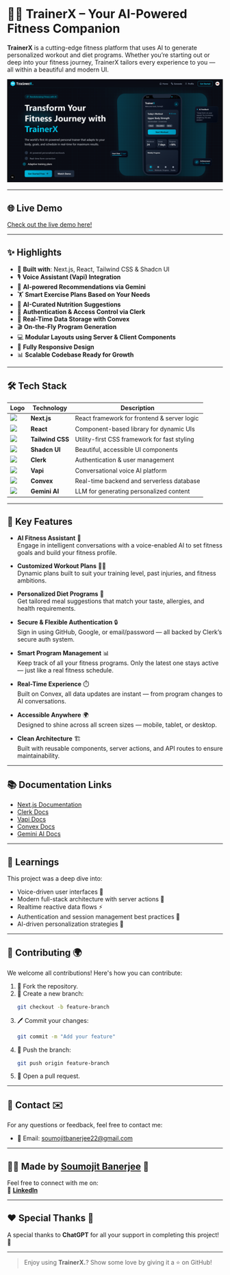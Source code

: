 # 🏋️‍♂️ **TrainerX** – Your AI-Powered Fitness Companion

**TrainerX** is a cutting-edge fitness platform that uses AI to generate personalized workout and diet programs. Whether you’re starting out or deep into your fitness journey, TrainerX tailors every experience to you — all within a beautiful and modern UI.

![TrainerX Banner](./public/banner.png)

---

## 🌐 **Live Demo**  
[Check out the live demo here!](https://your-demo-link.com)

---

## ✨ Highlights

- 🚀 **Built with**: Next.js, React, Tailwind CSS & Shadcn UI  
- 🎙️ **Voice Assistant (Vapi) Integration**  
- 🧠 **AI-powered Recommendations via Gemini**  
- 🏋️ **Smart Exercise Plans Based on Your Needs**  
- 🥗 **AI-Curated Nutrition Suggestions**  
- 🔐 **Authentication & Access Control via Clerk**  
- 💾 **Real-Time Data Storage with Convex**  
- 🎬 **On-the-Fly Program Generation**  
- 💻 **Modular Layouts using Server & Client Components**  
- 📱 **Fully Responsive Design**  
- 📊 **Scalable Codebase Ready for Growth**

---

## 🛠️ Tech Stack

| Logo | Technology     | Description                                                |
|------|----------------|------------------------------------------------------------|
| <img src="https://github.com/Scar1109/skill-icons/blob/main/icons/NextJS-Dark.svg" height="24"/> | **Next.js**        | React framework for frontend & server logic     |
| <img src="https://github.com/Scar1109/skill-icons/blob/main/icons/React-Dark.svg" height="24"/> | **React**          | Component-based library for dynamic UIs         |
| <img src="https://github.com/Scar1109/skill-icons/blob/main/icons/TailwindCSS-Dark.svg" height="24"/> | **Tailwind CSS**   | Utility-first CSS framework for fast styling     |
| <img src="https://avatars.githubusercontent.com/u/139895814?v=4" height="24"/> | **Shadcn UI**      | Beautiful, accessible UI components              |
| <img src="https://www.getmailbird.com/assets/imgs/logos/clearbit/clerk.com.png" height="24"/> | **Clerk**          | Authentication & user management                 |
| <img src="https://storage.googleapis.com/aiagents_1/agent-logos/1722190046010-bd1a05f5a5309646.png" height="24"/> | **Vapi**           | Conversational voice AI platform                 |
| <img src="https://media2.dev.to/dynamic/image/width=320,height=320,fit=cover,gravity=auto,format=auto/https%3A%2F%2Fdev-to-uploads.s3.amazonaws.com%2Fuploads%2Forganization%2Fprofile_image%2F8065%2Fd559bbad-1732-4020-82c4-ad689dbdbc5d.png" height="24"/> | **Convex**         | Real-time backend and serverless database        |
| <img src="https://encrypted-tbn0.gstatic.com/images?q=tbn:ANd9GcTuy9ucswKvd8dPqg9CvrmJiEH5ngED9xLgrQ&s" height="24"/> | **Gemini AI**      | LLM for generating personalized content          |

---

## 🌟 Key Features

- **AI Fitness Assistant** 🤖  
  Engage in intelligent conversations with a voice-enabled AI to set fitness goals and build your fitness profile.

- **Customized Workout Plans** 🏋️‍♂️  
  Dynamic plans built to suit your training level, past injuries, and fitness ambitions.

- **Personalized Diet Programs** 🍎  
  Get tailored meal suggestions that match your taste, allergies, and health requirements.

- **Secure & Flexible Authentication** 🔒  
  Sign in using GitHub, Google, or email/password — all backed by Clerk’s secure auth system.

- **Smart Program Management** 📊  
  Keep track of all your fitness programs. Only the latest one stays active — just like a real fitness schedule.

- **Real-Time Experience** ⏱️  
  Built on Convex, all data updates are instant — from program changes to AI conversations.

- **Accessible Anywhere** 🌍  
  Designed to shine across all screen sizes — mobile, tablet, or desktop.

- **Clean Architecture** 🏗️  
  Built with reusable components, server actions, and API routes to ensure maintainability.

---

## 📚 Documentation Links

- [Next.js Documentation](https://nextjs.org/docs)  
- [Clerk Docs](https://clerk.dev/docs)  
- [Vapi Docs](https://docs.vapi.ai)  
- [Convex Docs](https://docs.convex.dev)  
- [Gemini AI Docs](https://deepmind.google/technologies/gemini/)

---

## 🧠 Learnings

This project was a deep dive into:

- Voice-driven user interfaces 🎤  
- Modern full-stack architecture with server actions 🔄  
- Realtime reactive data flows ⚡  
- Authentication and session management best practices 🔑  
- AI-driven personalization strategies 🤖  

---

## 💬 **Contributing 🌍**

We welcome all contributions! Here's how you can contribute:

1. 🍴 Fork the repository.
2. 🌿 Create a new branch:
    ```bash
    git checkout -b feature-branch
    ```
3. 🖊️ Commit your changes:
    ```bash
    git commit -m "Add your feature"
    ```
4. 🚀 Push the branch:
    ```bash
    git push origin feature-branch
    ```
5. 🔀 Open a pull request.

---

## 📧 **Contact ✉️**

For any questions or feedback, feel free to contact me:

- 📧 Email: [soumojitbanerjee22@gmail.com](mailto:soumojitbanerjee22@gmail.com)

---

## 👨‍💻 **Made by [Soumojit Banerjee](https://www.linkedin.com/in/soumojit-banerjee-4914b3228/)** 💼

Feel free to connect with me on:  
🔗 [**LinkedIn**](https://www.linkedin.com/in/soumojit-banerjee-4914b3228/)  

---

## ❤️ **Special Thanks 🙏**

A special thanks to **ChatGPT** for all your support in completing this project! 🌟

---

> Enjoy using **TrainerX.**? Show some love by giving it a ⭐ on GitHub!

